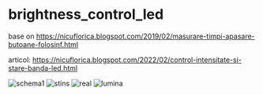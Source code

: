 # brightness_control_led
base on https://nicuflorica.blogspot.com/2019/02/masurare-timpi-apasare-butoane-folosinf.html

articol: https://nicuflorica.blogspot.com/2022/02/control-intensitate-si-stare-banda-led.html

![schema1](https://blogger.googleusercontent.com/img/a/AVvXsEi5NDXdQ1hUVyUTcls0gliS32BoUL-Pm3JNWMxni-zMMig49Ezx8mrgk49Zy4n9dyqcz_4XW8OVTpQC5IXFc5ndIUzqNob_qmk7r3juplHh8hZIjsK5nMTfQQCrlqROUyYX8QRUeOPQG8KxZk7n6pUrEt1arryS8WK7CuWxA8xbDft2L56npd45Zesm_w=s320)
![stins](https://blogger.googleusercontent.com/img/a/AVvXsEgU0pAea7doTcVAtjDyOecLTiG0jkiELeVpWyApcED_RgRK75GkmnFB0dSqLUXAFXH-L9e67qits3SyrseDITM_G9Z93fnGDGWbHjdrirmhZWBrGayB2hNQ7xBBxn8iWEVA2e_AN2xj5v5auMY9kB4CEX57enfPUSH2FLDxB4BlRYiBnQFP2LIyRcPeog=w200-h150)
![real](https://blogger.googleusercontent.com/img/a/AVvXsEiM4Qw9r1Qpn9aPO_KwdZYoaZ7Juebtgk15fUBJ_HHs9gOBmwhsh_tn82M-UokjzQFmeA9f1FoVJjBfqJ_DD3sOoDI9ZJ2rDBD7P3-Nkq58zieC1Hcv2Hp_wsv5NCRcRZlXcoQbARDNhF4k9exh4i5HTcZkt66akNHE4B_-9FKv-ptWfD9VRdnMB1ZkZQ=w200-h150)
![lumina](https://blogger.googleusercontent.com/img/a/AVvXsEg2MFL0MY81V3ugi36LoCyEJkXVuCTS6M2QUxDGtee3Vv4orGwQFWlh0IMAatJTjqBH4fC-0ABypPuFQJcr34JlVHMkJxcJ5Dwilz0BNvUhJO19SGoFBqsNF2J-yS3X4KJ-HLC0I01a2dSYxQH7n7ORMmVPzpnwSZJtxfsiGOgHhBVRqB5e7rJnsVe4Ww=w200-h150)
